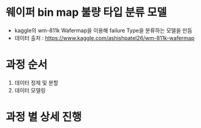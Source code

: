 # 웨이퍼 bin map 불량 타입 분류 모델 
- kaggle의 wm-811k Wafermap을 이용해 failure Type을 분류하는 모델을 만듬 
- 데이터 출처 : https://www.kaggle.com/ashishpatel26/wm-811k-wafermap

# 과정 순서 
1. 데이터 정제 및 분할
2. 데이터 모델링 

# 과정 별 상세 진행 
